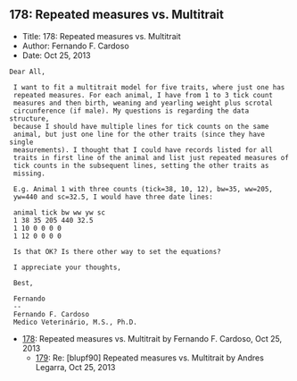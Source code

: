 ## 178: Repeated measures vs. Multitrait

- Title: 178: Repeated measures vs. Multitrait
- Author: Fernando F. Cardoso
- Date: Oct 25, 2013
```
Dear All,

 I want to fit a multitrait model for five traits, where just one has
 repeated measures. For each animal, I have from 1 to 3 tick count
 measures and then birth, weaning and yearling weight plus scrotal
 circunference (if male). My questions is regarding the data structure,
 because I should have multiple lines for tick counts on the same
 animal, but just one line for the other traits (since they have single
 measurements). I thought that I could have records listed for all
 traits in first line of the animal and list just repeated measures of
 tick counts in the subsequent lines, setting the other traits as
 missing.

 E.g. Animal 1 with three counts (tick=38, 10, 12), bw=35, ww=205,
 yw=440 and sc=32.5, I would have three date lines:

 animal tick bw ww yw sc
 1 38 35 205 440 32.5
 1 10 0 0 0 0
 1 12 0 0 0 0

 Is that OK? Is there other way to set the equations?

 I appreciate your thoughts,

 Best,

 Fernando
 -- 
 Fernando F. Cardoso
 Medico Veterinário, M.S., Ph.D.
```

- [178](0178.md): Repeated measures vs. Multitrait by Fernando F. Cardoso, Oct 25, 2013
    - [179](0179.md): Re: [blupf90] Repeated measures vs. Multitrait by Andres Legarra, Oct 25, 2013
